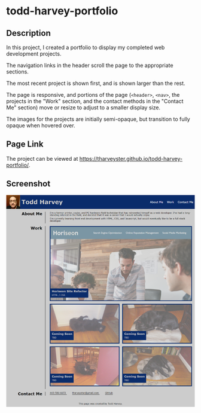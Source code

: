 # todd-harvey-portfolio

## Description

In this project, I created a portfolio to display my completed web development projects.

The navigation links in the header scroll the page to the appropriate sections.

The most recent project is shown first, and is shown larger than the rest.

The page is responsive, and portions of the page (```<header>```, ```<nav>```, the projects in the "Work" section, and the contact methods in the "Contact Me" section) move or resize to adjust to a smaller display size.

The images for the projects are initially semi-opaque, but transition to fully opaque when hovered over.

## Page Link
The project can be viewed at <https://tharveyster.github.io/todd-harvey-portfolio/>.

## Screenshot
![The Todd Harvey portfolio page includes a navigation bar and cards with titles and images, all with semantic elements added.](./assets/images/portfolio.png)